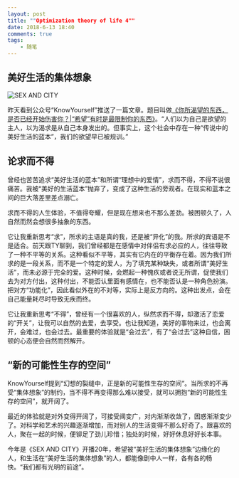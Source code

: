 ```yaml
---
layout: post
title: ""Optimization theory of life 4""
date: 2018-6-13 18:40
comments: true
tags: 
	- 随笔
---
```

## 美好生活的集体想象

![SEX AND CITY](http://pa5o7mbqo.bkt.clouddn.com/blog/180613/fLf68GJ540.jpg?imageslim)
<!--more-->


昨天看到公众号“KnowYourself”推送了一篇文章。题目叫做[《你所渴望的东西，是否已经开始伤害你？|“希望”有时是最限制你的东西》](https://mp.weixin.qq.com/s?__biz=MzA4NjcyMDU1NQ==&mid=2247494379&idx=1&sn=9b61d1e552f9753d6d7ac58b1082616d&chksm=9fc6c3afa8b14ab9c6d976e490a281bb28d3c9c870f42f3cb063dfde24c643543d8265c22242&scene=0#rd)。“人们以为自己是欲望的主人，以为渴求是从自己本身发出的。但事实上，这个社会中存在一种“传说中的美好生活的蓝本”，我们的欲望早已被规训。”

## 论求而不得

曾经也苦苦追求“美好生活的蓝本”和所谓“理想中的爱情”，求而不得，不得不说很痛苦。我被“美好的生活蓝本”抛弃了，变成了这种生活的旁观者。在现实和蓝本之间的巨大落差里差点溺亡。

求而不得的人生体验，不值得夸耀，但是现在想来也不那么差劲。被困顿久了，人自然而然会想很多抽象的东西。

它让我重新思考“求”，所求的主语是真的我，还是被“异化”的我。所求的宾语是不是适合。前天跟TY聊到，我们曾经都是在感情中对伴侣有求必应的人，往往导致了一种不平等的关系。这种看似不平等，其实有它内在的平衡存在着。因为我们所求的是一段关系，而不是一个特定的爱人，为了填充某种缺失，或者所谓“美好生活”，而未必源于完全的爱。这种时候，会燃起一种愧疚或者说无所谓，促使我们去为对方付出，这种付出，不能否认里面有感情在，也不能否认是一种角色扮演。把对方“功能化”，因此看似外在的不对等，实际上是反方向的。这种出发点，会在自己能量耗尽时导致无疾而终。

它让我重新思考“不得”，曾经有一个很喜欢的人，纵然求而不得，却激活了恋爱的“开关”，让我可以自然的去爱，去享受。也让我知道，美好的事物来过，也会离开，会难过，也会过去。最重要的体验就是“会过去”，有了“会过去”这种自信，困顿的心态便会自然而然解开。



## “新的可能性生存的空间”
KnowYourself提到“幻想的裂缝中，正是新的可能性生存的空间”。当所求的不再受“集体想象”的制约，当不得不再变得那么难以接受，就可以拥抱“新的可能性生存的空间”，就开阔了。

最近的体验就是对外变得开阔了，可接受阈变广，对内渐渐收敛了，困惑渐渐变少了。对科学和艺术的兴趣逐渐增加，而对别人的生活变得不那么好奇了。跟喜欢的人，聚在一起的时候，便铆足了劲儿珍惜；独处的时候，好好休息好好长本事。

今年是《SEX AND CITY》开播20年，希望被“美好生活的集体想象”边缘化的人，和生活在“美好生活的集体想象”的人，都能像剧中人一样，各有各的畅快。“我们都有光明的前途”。
